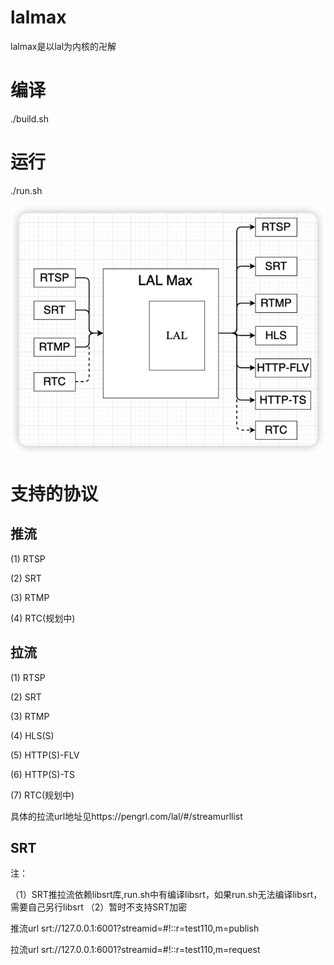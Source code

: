 # lalmax
lalmax是以lal为内核的卍解

# 编译
./build.sh

# 运行
./run.sh

![图片](image/init.png)

# 支持的协议
## 推流
(1) RTSP 

(2) SRT

(3) RTMP

(4) RTC(规划中)

## 拉流
(1) RTSP

(2) SRT

(3) RTMP

(4) HLS(S)

(5) HTTP(S)-FLV

(6) HTTP(S)-TS

(7) RTC(规划中)


具体的拉流url地址见https://pengrl.com/lal/#/streamurllist

## SRT
注：

（1）SRT推拉流依赖libsrt库,run.sh中有编译libsrt，如果run.sh无法编译libsrt，需要自己另行libsrt
（2）暂时不支持SRT加密

推流url
srt://127.0.0.1:6001?streamid=#!::r=test110,m=publish

拉流url
srt://127.0.0.1:6001?streamid=#!::r=test110,m=request

